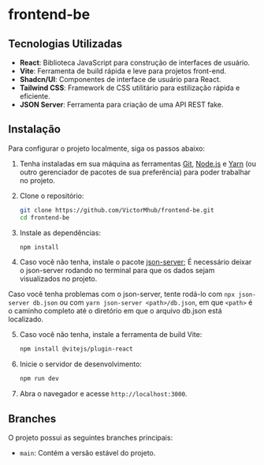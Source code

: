 # frontend-be

## Tecnologias Utilizadas

- **React**: Biblioteca JavaScript para construção de interfaces de usuário.
- **Vite**: Ferramenta de build rápida e leve para projetos front-end.
- **Shadcn/UI**: Componentes de interface de usuário para React.
- **Tailwind CSS**: Framework de CSS utilitário para estilização rápida e eficiente.
- **JSON Server**: Ferramenta para criação de uma API REST fake.

## Instalação

Para configurar o projeto localmente, siga os passos abaixo:

1. Tenha instaladas em sua máquina as ferramentas [Git](https://git-scm.com/), [Node.js](https://nodejs.org/en/) e [Yarn](https://yarnpkg.com/) (ou outro gerenciador de pacotes de sua preferência) para poder trabalhar no projeto.

2. Clone o repositório:

   ```bash
   git clone https://github.com/VictorMhub/frontend-be.git
   cd frontend-be
   ```

3. Instale as dependências:

   ```bash
   npm install
   ```

4. Caso você não tenha, instale o pacote [json-server](https://github.com/typicode/json-server);
   É necessário deixar o json-server rodando no terminal para que os dados sejam visualizados no projeto.

Caso você tenha problemas com o json-server, tente rodá-lo com `npx json-server db.json` ou
com `yarn json-server <path>/db.json`, em que `<path>` é o caminho completo até o diretório em que o arquivo db.json está localizado.

5. Caso você não tenha, instale a ferramenta de build Vite:

   ````bash
   npm install @vitejs/plugin-react
   

6. Inicie o servidor de desenvolvimento:

   ```bash
   npm run dev
   ```

7. Abra o navegador e acesse `http://localhost:3000`.

## Branches

O projeto possui as seguintes branches principais:

- `main`: Contém a versão estável do projeto.
